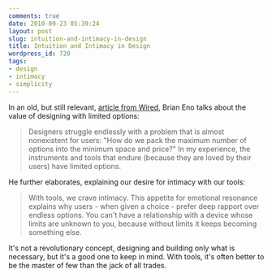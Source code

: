 ```yaml
---
comments: true
date: 2010-09-23 05:39:24
layout: post
slug: intuition-and-intimacy-in-design
title: Intuition and Intimacy in Design
wordpress_id: 720
tags:
- design
- intimacy
- simplicity
---
```


In an old, but still relevant, [article from Wired](http://www.wired.com/wired/archive/7.01/eno.html), Brian Eno talks about the value of designing with limited options:


> Designers struggle endlessly with a problem that is almost nonexistent for users: "How do we pack the maximum number of options into the minimum space and price?" In my experience, the instruments and tools that endure (because they are loved by their users) have limited options.


He further elaborates, explaining our desire for intimacy with our tools:


> With tools, we crave intimacy. This appetite for emotional resonance explains why users - when given a choice - prefer deep rapport over endless options. You can't have a relationship with a device whose limits are unknown to you, because without limits it keeps becoming something else.


It's not a revolutionary concept, designing and building only what is necessary, but it's a good one to keep in mind. With tools, it's often better to be the master of few than the jack of all trades.
